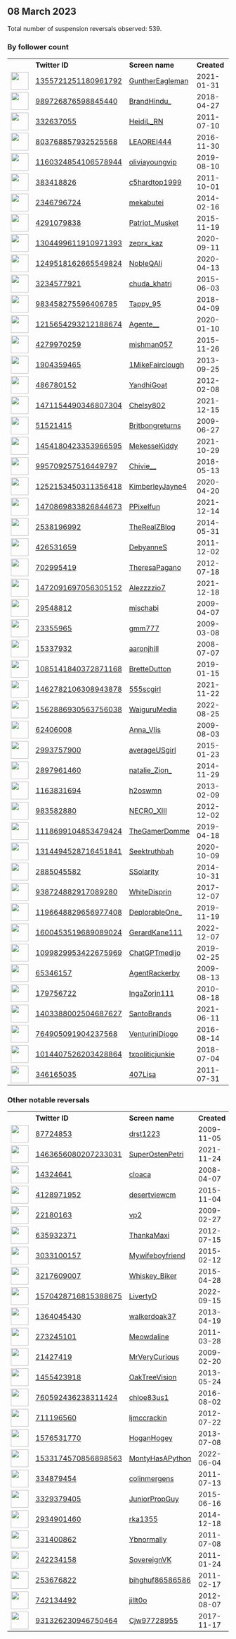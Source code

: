 
## 08 March 2023
Total number of suspension reversals observed: 539.

### By follower count
<table><tr><th></th><th align="left">Twitter ID</th><th align="left">Screen name</th>
<th align="left">Created</th><th align="left">Status</th><th align="left">Suspended</th><th align="left">Followers</th>
<tr><td><a href="https://pbs.twimg.com/profile_images/1606836521784512512/Xb-_cXXi_normal.jpg"><img src="https://pbs.twimg.com/profile_images/1606836521784512512/Xb-_cXXi_normal.jpg" width="40px" height="40px" align="center"/></a></td><td><a href="https://twitter.com/intent/user?user_id=1355721251180961792">1355721251180961792</a></td><td><a href="https://twitter.com/GuntherEagleman">GuntherEagleman</a></td><td>2021-01-31</td><td align="center"></td><td>2023-03-06</td><td>311304</td></tr>
<tr><td><a href="https://pbs.twimg.com/profile_images/1668683087088320517/NCTf6PTI_normal.jpg"><img src="https://pbs.twimg.com/profile_images/1668683087088320517/NCTf6PTI_normal.jpg" width="40px" height="40px" align="center"/></a></td><td><a href="https://twitter.com/intent/user?user_id=989726876598845440">989726876598845440</a></td><td><a href="https://twitter.com/BrandHindu_">BrandHindu_</a></td><td>2018-04-27</td><td align="center"></td><td>2022-06-29</td><td>54171</td></tr>
<tr><td><a href="https://pbs.twimg.com/profile_images/1637743239523454978/C_9-gO17_normal.jpg"><img src="https://pbs.twimg.com/profile_images/1637743239523454978/C_9-gO17_normal.jpg" width="40px" height="40px" align="center"/></a></td><td><a href="https://twitter.com/intent/user?user_id=332637055">332637055</a></td><td><a href="https://twitter.com/HeidiL_RN">HeidiL_RN</a></td><td>2011-07-10</td><td align="center"></td><td>2023-02-17</td><td>43603</td></tr>
<tr><td><a href="https://pbs.twimg.com/profile_images/1611403096478859277/gak90KqR_normal.jpg"><img src="https://pbs.twimg.com/profile_images/1611403096478859277/gak90KqR_normal.jpg" width="40px" height="40px" align="center"/></a></td><td><a href="https://twitter.com/intent/user?user_id=803768857932525568">803768857932525568</a></td><td><a href="https://twitter.com/LEAOREI444">LEAOREI444</a></td><td>2016-11-30</td><td align="center"></td><td>2023-02-02</td><td>37066</td></tr>
<tr><td><a href="https://pbs.twimg.com/profile_images/1633483517232553987/ExlaVrcD_normal.jpg"><img src="https://pbs.twimg.com/profile_images/1633483517232553987/ExlaVrcD_normal.jpg" width="40px" height="40px" align="center"/></a></td><td><a href="https://twitter.com/intent/user?user_id=1160324854106578944">1160324854106578944</a></td><td><a href="https://twitter.com/oliviayoungvip">oliviayoungvip</a></td><td>2019-08-10</td><td align="center"></td><td>2022-10-20</td><td>29247</td></tr>
<tr><td><a href="https://pbs.twimg.com/profile_images/1265428528817999873/aSn3LFbd_normal.jpg"><img src="https://pbs.twimg.com/profile_images/1265428528817999873/aSn3LFbd_normal.jpg" width="40px" height="40px" align="center"/></a></td><td><a href="https://twitter.com/intent/user?user_id=383418826">383418826</a></td><td><a href="https://twitter.com/c5hardtop1999">c5hardtop1999</a></td><td>2011-10-01</td><td align="center"></td><td></td><td>28605</td></tr>
<tr><td><a href="https://pbs.twimg.com/profile_images/704688444975423488/ud2R-QZf_normal.jpg"><img src="https://pbs.twimg.com/profile_images/704688444975423488/ud2R-QZf_normal.jpg" width="40px" height="40px" align="center"/></a></td><td><a href="https://twitter.com/intent/user?user_id=2346796724">2346796724</a></td><td><a href="https://twitter.com/mekabutei">mekabutei</a></td><td>2014-02-16</td><td align="center"></td><td>2023-02-04</td><td>17124</td></tr>
<tr><td><a href="https://pbs.twimg.com/profile_images/1633214078796587019/5Bbf7b27_normal.jpg"><img src="https://pbs.twimg.com/profile_images/1633214078796587019/5Bbf7b27_normal.jpg" width="40px" height="40px" align="center"/></a></td><td><a href="https://twitter.com/intent/user?user_id=4291079838">4291079838</a></td><td><a href="https://twitter.com/Patriot_Musket">Patriot_Musket</a></td><td>2015-11-19</td><td align="center"></td><td></td><td>16738</td></tr>
<tr><td><a href="https://pbs.twimg.com/profile_images/1666215065098264577/WA2KJ09Y_normal.jpg"><img src="https://pbs.twimg.com/profile_images/1666215065098264577/WA2KJ09Y_normal.jpg" width="40px" height="40px" align="center"/></a></td><td><a href="https://twitter.com/intent/user?user_id=1304499611910971393">1304499611910971393</a></td><td><a href="https://twitter.com/zeprx_kaz">zeprx_kaz</a></td><td>2020-09-11</td><td align="center"></td><td></td><td>15532</td></tr>
<tr><td><a href="https://pbs.twimg.com/profile_images/1636248196493049856/DTQlPAl5_normal.jpg"><img src="https://pbs.twimg.com/profile_images/1636248196493049856/DTQlPAl5_normal.jpg" width="40px" height="40px" align="center"/></a></td><td><a href="https://twitter.com/intent/user?user_id=1249518162665549824">1249518162665549824</a></td><td><a href="https://twitter.com/NobleQAli">NobleQAli</a></td><td>2020-04-13</td><td align="center"></td><td>2022-05-18</td><td>13456</td></tr>
<tr><td><a href="https://pbs.twimg.com/profile_images/1561130287656214528/XwDXUxrH_normal.jpg"><img src="https://pbs.twimg.com/profile_images/1561130287656214528/XwDXUxrH_normal.jpg" width="40px" height="40px" align="center"/></a></td><td><a href="https://twitter.com/intent/user?user_id=3234577921">3234577921</a></td><td><a href="https://twitter.com/chuda_khatri">chuda_khatri</a></td><td>2015-06-03</td><td align="center"></td><td>2022-12-08</td><td>12277</td></tr>
<tr><td><a href="https://pbs.twimg.com/profile_images/1267726646787796992/a1kF_H_J_normal.jpg"><img src="https://pbs.twimg.com/profile_images/1267726646787796992/a1kF_H_J_normal.jpg" width="40px" height="40px" align="center"/></a></td><td><a href="https://twitter.com/intent/user?user_id=983458275596406785">983458275596406785</a></td><td><a href="https://twitter.com/Tappy_95">Tappy_95</a></td><td>2018-04-09</td><td align="center">👋</td><td></td><td>10308</td></tr>
<tr><td><a href="https://pbs.twimg.com/profile_images/1633519337221890073/ynpuvJJv_normal.jpg"><img src="https://pbs.twimg.com/profile_images/1633519337221890073/ynpuvJJv_normal.jpg" width="40px" height="40px" align="center"/></a></td><td><a href="https://twitter.com/intent/user?user_id=1215654293212188674">1215654293212188674</a></td><td><a href="https://twitter.com/Agente__">Agente__</a></td><td>2020-01-10</td><td align="center"></td><td>2022-12-16</td><td>10203</td></tr>
<tr><td><a href="https://pbs.twimg.com/profile_images/942916944860143616/Hy4IDOVx_normal.jpg"><img src="https://pbs.twimg.com/profile_images/942916944860143616/Hy4IDOVx_normal.jpg" width="40px" height="40px" align="center"/></a></td><td><a href="https://twitter.com/intent/user?user_id=4279970259">4279970259</a></td><td><a href="https://twitter.com/mishman057">mishman057</a></td><td>2015-11-26</td><td align="center"></td><td></td><td>10009</td></tr>
<tr><td><a href="https://pbs.twimg.com/profile_images/1496188744503902208/OpERPvep_normal.jpg"><img src="https://pbs.twimg.com/profile_images/1496188744503902208/OpERPvep_normal.jpg" width="40px" height="40px" align="center"/></a></td><td><a href="https://twitter.com/intent/user?user_id=1904359465">1904359465</a></td><td><a href="https://twitter.com/1MikeFairclough">1MikeFairclough</a></td><td>2013-09-25</td><td align="center"></td><td>2022-08-04</td><td>9869</td></tr>
<tr><td><a href="https://pbs.twimg.com/profile_images/1633698109829021696/usKcMK4S_normal.jpg"><img src="https://pbs.twimg.com/profile_images/1633698109829021696/usKcMK4S_normal.jpg" width="40px" height="40px" align="center"/></a></td><td><a href="https://twitter.com/intent/user?user_id=486780152">486780152</a></td><td><a href="https://twitter.com/YandhiGoat">YandhiGoat</a></td><td>2012-02-08</td><td align="center"></td><td>2022-12-22</td><td>9400</td></tr>
<tr><td><a href="https://pbs.twimg.com/profile_images/1478088747816206340/NuPUZ1OP_normal.jpg"><img src="https://pbs.twimg.com/profile_images/1478088747816206340/NuPUZ1OP_normal.jpg" width="40px" height="40px" align="center"/></a></td><td><a href="https://twitter.com/intent/user?user_id=1471154490346807304">1471154490346807304</a></td><td><a href="https://twitter.com/Chelsy802">Chelsy802</a></td><td>2021-12-15</td><td align="center"></td><td>2022-02-13</td><td>9133</td></tr>
<tr><td><a href="https://pbs.twimg.com/profile_images/1668385234260307970/SVqzMLD0_normal.jpg"><img src="https://pbs.twimg.com/profile_images/1668385234260307970/SVqzMLD0_normal.jpg" width="40px" height="40px" align="center"/></a></td><td><a href="https://twitter.com/intent/user?user_id=51521415">51521415</a></td><td><a href="https://twitter.com/Britbongreturns">Britbongreturns</a></td><td>2009-06-27</td><td align="center"></td><td></td><td>8087</td></tr>
<tr><td><a href="https://pbs.twimg.com/profile_images/1513479095757197321/HCOxeQ2L_normal.jpg"><img src="https://pbs.twimg.com/profile_images/1513479095757197321/HCOxeQ2L_normal.jpg" width="40px" height="40px" align="center"/></a></td><td><a href="https://twitter.com/intent/user?user_id=1454180423353966595">1454180423353966595</a></td><td><a href="https://twitter.com/MekesseKiddy">MekesseKiddy</a></td><td>2021-10-29</td><td align="center"></td><td>2022-10-07</td><td>7550</td></tr>
<tr><td><a href="https://pbs.twimg.com/profile_images/1523299312775708673/GBDfNg9S_normal.jpg"><img src="https://pbs.twimg.com/profile_images/1523299312775708673/GBDfNg9S_normal.jpg" width="40px" height="40px" align="center"/></a></td><td><a href="https://twitter.com/intent/user?user_id=995709257516449797">995709257516449797</a></td><td><a href="https://twitter.com/Chivie__">Chivie__</a></td><td>2018-05-13</td><td align="center">🚫</td><td>2022-10-01</td><td>7492</td></tr>
<tr><td><a href="https://pbs.twimg.com/profile_images/1665058439029051394/VAIcldyb_normal.jpg"><img src="https://pbs.twimg.com/profile_images/1665058439029051394/VAIcldyb_normal.jpg" width="40px" height="40px" align="center"/></a></td><td><a href="https://twitter.com/intent/user?user_id=1252153450311356418">1252153450311356418</a></td><td><a href="https://twitter.com/KimberleyJayne4">KimberleyJayne4</a></td><td>2020-04-20</td><td align="center"></td><td>2022-07-19</td><td>7374</td></tr>
<tr><td><a href="https://pbs.twimg.com/profile_images/1472321567073968139/j5DCK3nS_normal.jpg"><img src="https://pbs.twimg.com/profile_images/1472321567073968139/j5DCK3nS_normal.jpg" width="40px" height="40px" align="center"/></a></td><td><a href="https://twitter.com/intent/user?user_id=1470869833826844673">1470869833826844673</a></td><td><a href="https://twitter.com/PPixelfun">PPixelfun</a></td><td>2021-12-14</td><td align="center"></td><td>2023-03-03</td><td>7284</td></tr>
<tr><td><a href="https://pbs.twimg.com/profile_images/1642132955878260737/AykmBAht_normal.jpg"><img src="https://pbs.twimg.com/profile_images/1642132955878260737/AykmBAht_normal.jpg" width="40px" height="40px" align="center"/></a></td><td><a href="https://twitter.com/intent/user?user_id=2538196992">2538196992</a></td><td><a href="https://twitter.com/TheRealZBlog">TheRealZBlog</a></td><td>2014-05-31</td><td align="center"></td><td></td><td>7097</td></tr>
<tr><td><a href="https://pbs.twimg.com/profile_images/1637449456877551619/BFdnGgkW_normal.jpg"><img src="https://pbs.twimg.com/profile_images/1637449456877551619/BFdnGgkW_normal.jpg" width="40px" height="40px" align="center"/></a></td><td><a href="https://twitter.com/intent/user?user_id=426531659">426531659</a></td><td><a href="https://twitter.com/DebyanneS">DebyanneS</a></td><td>2011-12-02</td><td align="center"></td><td>2022-08-05</td><td>6928</td></tr>
<tr><td><a href="https://pbs.twimg.com/profile_images/1633902880154370088/Yn7Wqzpq_normal.jpg"><img src="https://pbs.twimg.com/profile_images/1633902880154370088/Yn7Wqzpq_normal.jpg" width="40px" height="40px" align="center"/></a></td><td><a href="https://twitter.com/intent/user?user_id=702995419">702995419</a></td><td><a href="https://twitter.com/TheresaPagano">TheresaPagano</a></td><td>2012-07-18</td><td align="center"></td><td></td><td>6550</td></tr>
<tr><td><a href="https://pbs.twimg.com/profile_images/1633805362858999809/GZgX-yeF_normal.jpg"><img src="https://pbs.twimg.com/profile_images/1633805362858999809/GZgX-yeF_normal.jpg" width="40px" height="40px" align="center"/></a></td><td><a href="https://twitter.com/intent/user?user_id=1472091697056305152">1472091697056305152</a></td><td><a href="https://twitter.com/Alezzzzio7">Alezzzzio7</a></td><td>2021-12-18</td><td align="center"></td><td>2022-11-11</td><td>6119</td></tr>
<tr><td><a href="https://pbs.twimg.com/profile_images/1653617980423696385/XiIu8AYN_normal.jpg"><img src="https://pbs.twimg.com/profile_images/1653617980423696385/XiIu8AYN_normal.jpg" width="40px" height="40px" align="center"/></a></td><td><a href="https://twitter.com/intent/user?user_id=29548812">29548812</a></td><td><a href="https://twitter.com/mischabi">mischabi</a></td><td>2009-04-07</td><td align="center"></td><td></td><td>6108</td></tr>
<tr><td><a href="https://pbs.twimg.com/profile_images/927378579419271168/ByfBA4eR_normal.jpg"><img src="https://pbs.twimg.com/profile_images/927378579419271168/ByfBA4eR_normal.jpg" width="40px" height="40px" align="center"/></a></td><td><a href="https://twitter.com/intent/user?user_id=23355965">23355965</a></td><td><a href="https://twitter.com/gmm777">gmm777</a></td><td>2009-03-08</td><td align="center"></td><td></td><td>5654</td></tr>
<tr><td><a href="https://pbs.twimg.com/profile_images/636635195324534784/Up-uxZbV_normal.png"><img src="https://pbs.twimg.com/profile_images/636635195324534784/Up-uxZbV_normal.png" width="40px" height="40px" align="center"/></a></td><td><a href="https://twitter.com/intent/user?user_id=15337932">15337932</a></td><td><a href="https://twitter.com/aaronjhill">aaronjhill</a></td><td>2008-07-07</td><td align="center"></td><td></td><td>5507</td></tr>
<tr><td><a href="https://pbs.twimg.com/profile_images/1636913822647582721/cI9jW2kG_normal.jpg"><img src="https://pbs.twimg.com/profile_images/1636913822647582721/cI9jW2kG_normal.jpg" width="40px" height="40px" align="center"/></a></td><td><a href="https://twitter.com/intent/user?user_id=1085141840372871168">1085141840372871168</a></td><td><a href="https://twitter.com/BretteDutton">BretteDutton</a></td><td>2019-01-15</td><td align="center"></td><td>2022-11-29</td><td>5505</td></tr>
<tr><td><a href="https://pbs.twimg.com/profile_images/1567241783934951425/z0p9NWph_normal.jpg"><img src="https://pbs.twimg.com/profile_images/1567241783934951425/z0p9NWph_normal.jpg" width="40px" height="40px" align="center"/></a></td><td><a href="https://twitter.com/intent/user?user_id=1462782106308943878">1462782106308943878</a></td><td><a href="https://twitter.com/555scgirl">555scgirl</a></td><td>2021-11-22</td><td align="center"></td><td>2022-12-25</td><td>5388</td></tr>
<tr><td><a href="https://pbs.twimg.com/profile_images/1630796650967969792/QI0QTZiI_normal.jpg"><img src="https://pbs.twimg.com/profile_images/1630796650967969792/QI0QTZiI_normal.jpg" width="40px" height="40px" align="center"/></a></td><td><a href="https://twitter.com/intent/user?user_id=1562886930563756038">1562886930563756038</a></td><td><a href="https://twitter.com/WaiguruMedia">WaiguruMedia</a></td><td>2022-08-25</td><td align="center"></td><td>2023-03-02</td><td>5367</td></tr>
<tr><td><a href="https://pbs.twimg.com/profile_images/378800000730224644/ee6e02cce11b20f5d229f7d7afd7aa28_normal.jpeg"><img src="https://pbs.twimg.com/profile_images/378800000730224644/ee6e02cce11b20f5d229f7d7afd7aa28_normal.jpeg" width="40px" height="40px" align="center"/></a></td><td><a href="https://twitter.com/intent/user?user_id=62406008">62406008</a></td><td><a href="https://twitter.com/Anna_Vlis">Anna_Vlis</a></td><td>2009-08-03</td><td align="center"></td><td>2022-12-18</td><td>5004</td></tr>
<tr><td><a href="https://pbs.twimg.com/profile_images/950792956025253888/Wm0USfHv_normal.jpg"><img src="https://pbs.twimg.com/profile_images/950792956025253888/Wm0USfHv_normal.jpg" width="40px" height="40px" align="center"/></a></td><td><a href="https://twitter.com/intent/user?user_id=2993757900">2993757900</a></td><td><a href="https://twitter.com/averageUSgirl">averageUSgirl</a></td><td>2015-01-23</td><td align="center"></td><td></td><td>4963</td></tr>
<tr><td><a href="https://pbs.twimg.com/profile_images/1667488060337004544/hw5QOVwQ_normal.jpg"><img src="https://pbs.twimg.com/profile_images/1667488060337004544/hw5QOVwQ_normal.jpg" width="40px" height="40px" align="center"/></a></td><td><a href="https://twitter.com/intent/user?user_id=2897961460">2897961460</a></td><td><a href="https://twitter.com/natalie_Zion_">natalie_Zion_</a></td><td>2014-11-29</td><td align="center"></td><td>2023-02-27</td><td>4951</td></tr>
<tr><td><a href="https://pbs.twimg.com/profile_images/378800000670249101/8103969c137c1e503994227b19553e03_normal.jpeg"><img src="https://pbs.twimg.com/profile_images/378800000670249101/8103969c137c1e503994227b19553e03_normal.jpeg" width="40px" height="40px" align="center"/></a></td><td><a href="https://twitter.com/intent/user?user_id=1163831694">1163831694</a></td><td><a href="https://twitter.com/h2oswmn">h2oswmn</a></td><td>2013-02-09</td><td align="center"></td><td>2022-11-27</td><td>4948</td></tr>
<tr><td><a href="https://pbs.twimg.com/profile_images/1665730625142407169/k9Y1AVa3_normal.jpg"><img src="https://pbs.twimg.com/profile_images/1665730625142407169/k9Y1AVa3_normal.jpg" width="40px" height="40px" align="center"/></a></td><td><a href="https://twitter.com/intent/user?user_id=983582880">983582880</a></td><td><a href="https://twitter.com/NECRO_XIII">NECRO_XIII</a></td><td>2012-12-02</td><td align="center"></td><td></td><td>4857</td></tr>
<tr><td><a href="https://pbs.twimg.com/profile_images/1668656025694797824/J_tHhbvi_normal.jpg"><img src="https://pbs.twimg.com/profile_images/1668656025694797824/J_tHhbvi_normal.jpg" width="40px" height="40px" align="center"/></a></td><td><a href="https://twitter.com/intent/user?user_id=1118699104853479424">1118699104853479424</a></td><td><a href="https://twitter.com/TheGamerDomme">TheGamerDomme</a></td><td>2019-04-18</td><td align="center"></td><td>2022-04-14</td><td>4598</td></tr>
<tr><td><a href="https://pbs.twimg.com/profile_images/1560669572759539713/MPag2JkR_normal.jpg"><img src="https://pbs.twimg.com/profile_images/1560669572759539713/MPag2JkR_normal.jpg" width="40px" height="40px" align="center"/></a></td><td><a href="https://twitter.com/intent/user?user_id=1314494528716451841">1314494528716451841</a></td><td><a href="https://twitter.com/Seektruthbah">Seektruthbah</a></td><td>2020-10-09</td><td align="center"></td><td>2023-02-25</td><td>4423</td></tr>
<tr><td><a href="https://pbs.twimg.com/profile_images/1666250826946596864/O3vx7PTg_normal.jpg"><img src="https://pbs.twimg.com/profile_images/1666250826946596864/O3vx7PTg_normal.jpg" width="40px" height="40px" align="center"/></a></td><td><a href="https://twitter.com/intent/user?user_id=2885045582">2885045582</a></td><td><a href="https://twitter.com/SSolarity">SSolarity</a></td><td>2014-10-31</td><td align="center"></td><td></td><td>4371</td></tr>
<tr><td><a href="https://pbs.twimg.com/profile_images/1634063831746899969/p6w4RRMN_normal.jpg"><img src="https://pbs.twimg.com/profile_images/1634063831746899969/p6w4RRMN_normal.jpg" width="40px" height="40px" align="center"/></a></td><td><a href="https://twitter.com/intent/user?user_id=938724882917089280">938724882917089280</a></td><td><a href="https://twitter.com/WhiteDisprin">WhiteDisprin</a></td><td>2017-12-07</td><td align="center">🚫</td><td>2023-01-28</td><td>4346</td></tr>
<tr><td><a href="https://pbs.twimg.com/profile_images/1587959999522914305/OXieHc8w_normal.jpg"><img src="https://pbs.twimg.com/profile_images/1587959999522914305/OXieHc8w_normal.jpg" width="40px" height="40px" align="center"/></a></td><td><a href="https://twitter.com/intent/user?user_id=1196648829656977408">1196648829656977408</a></td><td><a href="https://twitter.com/DeplorableOne_">DeplorableOne_</a></td><td>2019-11-19</td><td align="center"></td><td>2022-12-08</td><td>4184</td></tr>
<tr><td><a href="https://pbs.twimg.com/profile_images/1660993584139468800/-BmAPw0b_normal.jpg"><img src="https://pbs.twimg.com/profile_images/1660993584139468800/-BmAPw0b_normal.jpg" width="40px" height="40px" align="center"/></a></td><td><a href="https://twitter.com/intent/user?user_id=1600453519689089024">1600453519689089024</a></td><td><a href="https://twitter.com/GerardKane111">GerardKane111</a></td><td>2022-12-07</td><td align="center"></td><td>2023-02-07</td><td>3822</td></tr>
<tr><td><a href="https://pbs.twimg.com/profile_images/1649189377585688579/_Uj6CAon_normal.jpg"><img src="https://pbs.twimg.com/profile_images/1649189377585688579/_Uj6CAon_normal.jpg" width="40px" height="40px" align="center"/></a></td><td><a href="https://twitter.com/intent/user?user_id=1099829953422675969">1099829953422675969</a></td><td><a href="https://twitter.com/ChatGPTmedijo">ChatGPTmedijo</a></td><td>2019-02-25</td><td align="center"></td><td>2022-07-28</td><td>3725</td></tr>
<tr><td><a href="https://pbs.twimg.com/profile_images/1639704874391568384/Nm6HhXMd_normal.jpg"><img src="https://pbs.twimg.com/profile_images/1639704874391568384/Nm6HhXMd_normal.jpg" width="40px" height="40px" align="center"/></a></td><td><a href="https://twitter.com/intent/user?user_id=65346157">65346157</a></td><td><a href="https://twitter.com/AgentRackerby">AgentRackerby</a></td><td>2009-08-13</td><td align="center"></td><td>2023-03-05</td><td>3609</td></tr>
<tr><td><a href="https://pbs.twimg.com/profile_images/1128825276757139457/Tdjv72P5_normal.png"><img src="https://pbs.twimg.com/profile_images/1128825276757139457/Tdjv72P5_normal.png" width="40px" height="40px" align="center"/></a></td><td><a href="https://twitter.com/intent/user?user_id=179756722">179756722</a></td><td><a href="https://twitter.com/IngaZorin111">IngaZorin111</a></td><td>2010-08-18</td><td align="center"></td><td></td><td>3244</td></tr>
<tr><td><a href="https://pbs.twimg.com/profile_images/1639770445946707973/8hHWGjaZ_normal.jpg"><img src="https://pbs.twimg.com/profile_images/1639770445946707973/8hHWGjaZ_normal.jpg" width="40px" height="40px" align="center"/></a></td><td><a href="https://twitter.com/intent/user?user_id=1403388002504687627">1403388002504687627</a></td><td><a href="https://twitter.com/SantoBrands">SantoBrands</a></td><td>2021-06-11</td><td align="center"></td><td>2022-08-31</td><td>3219</td></tr>
<tr><td><a href="https://pbs.twimg.com/profile_images/1363171599067840518/Y-75cVVK_normal.jpg"><img src="https://pbs.twimg.com/profile_images/1363171599067840518/Y-75cVVK_normal.jpg" width="40px" height="40px" align="center"/></a></td><td><a href="https://twitter.com/intent/user?user_id=764905091904237568">764905091904237568</a></td><td><a href="https://twitter.com/VenturiniDiogo">VenturiniDiogo</a></td><td>2016-08-14</td><td align="center"></td><td></td><td>3176</td></tr>
<tr><td><a href="https://pbs.twimg.com/profile_images/1285284440860758022/NXzvvD0K_normal.jpg"><img src="https://pbs.twimg.com/profile_images/1285284440860758022/NXzvvD0K_normal.jpg" width="40px" height="40px" align="center"/></a></td><td><a href="https://twitter.com/intent/user?user_id=1014407526203428864">1014407526203428864</a></td><td><a href="https://twitter.com/txpoliticjunkie">txpoliticjunkie</a></td><td>2018-07-04</td><td align="center"></td><td></td><td>3164</td></tr>
<tr><td><a href="https://pbs.twimg.com/profile_images/459598161896824832/WQBT_tRd_normal.jpeg"><img src="https://pbs.twimg.com/profile_images/459598161896824832/WQBT_tRd_normal.jpeg" width="40px" height="40px" align="center"/></a></td><td><a href="https://twitter.com/intent/user?user_id=346165035">346165035</a></td><td><a href="https://twitter.com/407Lisa">407Lisa</a></td><td>2011-07-31</td><td align="center"></td><td></td><td>3154</td></tr>
</table>

### Other notable reversals
<table><tr><th></th><th align="left">Twitter ID</th><th align="left">Screen name</th>
<th align="left">Created</th><th align="left">Status</th><th align="left">Suspended</th><th align="left">Followers</th>
<tr><td><a href="https://pbs.twimg.com/profile_images/1566889476814557184/w1Kn7ZWQ_normal.jpg"><img src="https://pbs.twimg.com/profile_images/1566889476814557184/w1Kn7ZWQ_normal.jpg" width="40px" height="40px" align="center"/></a></td><td><a href="https://twitter.com/intent/user?user_id=87724853">87724853</a></td><td><a href="https://twitter.com/drst1223">drst1223</a></td><td>2009-11-05</td><td align="center">🔒</td><td>2023-02-09</td><td>9</td></tr>
<tr><td><a href="https://pbs.twimg.com/profile_images/1633834916902502406/meu8ZTHt_normal.jpg"><img src="https://pbs.twimg.com/profile_images/1633834916902502406/meu8ZTHt_normal.jpg" width="40px" height="40px" align="center"/></a></td><td><a href="https://twitter.com/intent/user?user_id=1463656080207233031">1463656080207233031</a></td><td><a href="https://twitter.com/SuperOstenPetri">SuperOstenPetri</a></td><td>2021-11-24</td><td align="center">🚫</td><td>2022-12-17</td><td>2291</td></tr>
<tr><td><a href="https://pbs.twimg.com/profile_images/294070786/ugly_bird_normal.jpg"><img src="https://pbs.twimg.com/profile_images/294070786/ugly_bird_normal.jpg" width="40px" height="40px" align="center"/></a></td><td><a href="https://twitter.com/intent/user?user_id=14324641">14324641</a></td><td><a href="https://twitter.com/cloaca">cloaca</a></td><td>2008-04-07</td><td align="center">🔒</td><td>2023-02-09</td><td>4</td></tr>
<tr><td><a href="https://abs.twimg.com/sticky/default_profile_images/default_profile_normal.png"><img src="https://abs.twimg.com/sticky/default_profile_images/default_profile_normal.png" width="40px" height="40px" align="center"/></a></td><td><a href="https://twitter.com/intent/user?user_id=4128971952">4128971952</a></td><td><a href="https://twitter.com/desertviewcm">desertviewcm</a></td><td>2015-11-04</td><td align="center">🔒</td><td>2023-02-09</td><td>5</td></tr>
<tr><td><a href="https://abs.twimg.com/sticky/default_profile_images/default_profile_normal.png"><img src="https://abs.twimg.com/sticky/default_profile_images/default_profile_normal.png" width="40px" height="40px" align="center"/></a></td><td><a href="https://twitter.com/intent/user?user_id=22180163">22180163</a></td><td><a href="https://twitter.com/vp2">vp2</a></td><td>2009-02-27</td><td align="center">🔒</td><td>2023-02-09</td><td>6</td></tr>
<tr><td><a href="https://pbs.twimg.com/profile_images/1602056967320657926/jASd2X7m_normal.jpg"><img src="https://pbs.twimg.com/profile_images/1602056967320657926/jASd2X7m_normal.jpg" width="40px" height="40px" align="center"/></a></td><td><a href="https://twitter.com/intent/user?user_id=635932371">635932371</a></td><td><a href="https://twitter.com/ThankaMaxi">ThankaMaxi</a></td><td>2012-07-15</td><td align="center">🔒</td><td>2023-02-09</td><td>11</td></tr>
<tr><td><a href="https://pbs.twimg.com/profile_images/1610693486826721307/Yff4sbDl_normal.jpg"><img src="https://pbs.twimg.com/profile_images/1610693486826721307/Yff4sbDl_normal.jpg" width="40px" height="40px" align="center"/></a></td><td><a href="https://twitter.com/intent/user?user_id=3033100157">3033100157</a></td><td><a href="https://twitter.com/Mywifeboyfriend">Mywifeboyfriend</a></td><td>2015-02-12</td><td align="center"></td><td>2023-01-06</td><td>1757</td></tr>
<tr><td><a href="https://pbs.twimg.com/profile_images/1197766917500608518/IcCaPY2X_normal.jpg"><img src="https://pbs.twimg.com/profile_images/1197766917500608518/IcCaPY2X_normal.jpg" width="40px" height="40px" align="center"/></a></td><td><a href="https://twitter.com/intent/user?user_id=3217609007">3217609007</a></td><td><a href="https://twitter.com/Whiskey_Biker">Whiskey_Biker</a></td><td>2015-04-28</td><td align="center">🔒</td><td>2023-02-09</td><td>2</td></tr>
<tr><td><a href="https://pbs.twimg.com/profile_images/1648748481228730369/TsEISIfG_normal.jpg"><img src="https://pbs.twimg.com/profile_images/1648748481228730369/TsEISIfG_normal.jpg" width="40px" height="40px" align="center"/></a></td><td><a href="https://twitter.com/intent/user?user_id=1570428716815388675">1570428716815388675</a></td><td><a href="https://twitter.com/LivertyD">LivertyD</a></td><td>2022-09-15</td><td align="center">👋</td><td>2022-12-29</td><td>186</td></tr>
<tr><td><a href="https://pbs.twimg.com/profile_images/1252570606014431233/X__uKR1M_normal.jpg"><img src="https://pbs.twimg.com/profile_images/1252570606014431233/X__uKR1M_normal.jpg" width="40px" height="40px" align="center"/></a></td><td><a href="https://twitter.com/intent/user?user_id=1364045430">1364045430</a></td><td><a href="https://twitter.com/walkerdoak37">walkerdoak37</a></td><td>2013-04-19</td><td align="center">🔒</td><td>2023-02-09</td><td>7</td></tr>
<tr><td><a href="https://pbs.twimg.com/profile_images/1332178858645331969/3LX1aGLu_normal.jpg"><img src="https://pbs.twimg.com/profile_images/1332178858645331969/3LX1aGLu_normal.jpg" width="40px" height="40px" align="center"/></a></td><td><a href="https://twitter.com/intent/user?user_id=273245101">273245101</a></td><td><a href="https://twitter.com/Meowdaline">Meowdaline</a></td><td>2011-03-28</td><td align="center">🔒</td><td>2023-02-09</td><td>0</td></tr>
<tr><td><a href="https://pbs.twimg.com/profile_images/1633453937482256384/fTcwOXXz_normal.jpg"><img src="https://pbs.twimg.com/profile_images/1633453937482256384/fTcwOXXz_normal.jpg" width="40px" height="40px" align="center"/></a></td><td><a href="https://twitter.com/intent/user?user_id=21427419">21427419</a></td><td><a href="https://twitter.com/MrVeryCurious">MrVeryCurious</a></td><td>2009-02-20</td><td align="center"></td><td>2022-11-24</td><td>431</td></tr>
<tr><td><a href="https://pbs.twimg.com/profile_images/1635017894831566851/MadR0RPO_normal.jpg"><img src="https://pbs.twimg.com/profile_images/1635017894831566851/MadR0RPO_normal.jpg" width="40px" height="40px" align="center"/></a></td><td><a href="https://twitter.com/intent/user?user_id=1455423918">1455423918</a></td><td><a href="https://twitter.com/OakTreeVision">OakTreeVision</a></td><td>2013-05-24</td><td align="center"></td><td>2022-11-24</td><td>2838</td></tr>
<tr><td><a href="https://pbs.twimg.com/profile_images/767834566572724224/kDmpgkl4_normal.jpg"><img src="https://pbs.twimg.com/profile_images/767834566572724224/kDmpgkl4_normal.jpg" width="40px" height="40px" align="center"/></a></td><td><a href="https://twitter.com/intent/user?user_id=760592436238311424">760592436238311424</a></td><td><a href="https://twitter.com/chloe83us1">chloe83us1</a></td><td>2016-08-02</td><td align="center"></td><td>2023-03-01</td><td>35</td></tr>
<tr><td><a href="https://pbs.twimg.com/profile_images/738182852660056064/ChjzCANf_normal.jpg"><img src="https://pbs.twimg.com/profile_images/738182852660056064/ChjzCANf_normal.jpg" width="40px" height="40px" align="center"/></a></td><td><a href="https://twitter.com/intent/user?user_id=711196560">711196560</a></td><td><a href="https://twitter.com/ljmccrackin">ljmccrackin</a></td><td>2012-07-22</td><td align="center">🔒</td><td>2023-02-09</td><td>0</td></tr>
<tr><td><a href="https://pbs.twimg.com/profile_images/1360993553736998914/LegLwtHb_normal.jpg"><img src="https://pbs.twimg.com/profile_images/1360993553736998914/LegLwtHb_normal.jpg" width="40px" height="40px" align="center"/></a></td><td><a href="https://twitter.com/intent/user?user_id=1576531770">1576531770</a></td><td><a href="https://twitter.com/HoganHogey">HoganHogey</a></td><td>2013-07-08</td><td align="center">🔒</td><td>2023-02-09</td><td>2</td></tr>
<tr><td><a href="https://pbs.twimg.com/profile_images/1608151637809324033/z5iZDRIb_normal.jpg"><img src="https://pbs.twimg.com/profile_images/1608151637809324033/z5iZDRIb_normal.jpg" width="40px" height="40px" align="center"/></a></td><td><a href="https://twitter.com/intent/user?user_id=1533174570856898563">1533174570856898563</a></td><td><a href="https://twitter.com/MontyHasAPython">MontyHasAPython</a></td><td>2022-06-04</td><td align="center">🔒</td><td>2022-12-29</td><td>1123</td></tr>
<tr><td><a href="https://pbs.twimg.com/profile_images/1599662318647857153/cMbQujab_normal.jpg"><img src="https://pbs.twimg.com/profile_images/1599662318647857153/cMbQujab_normal.jpg" width="40px" height="40px" align="center"/></a></td><td><a href="https://twitter.com/intent/user?user_id=334879454">334879454</a></td><td><a href="https://twitter.com/colinmergens">colinmergens</a></td><td>2011-07-13</td><td align="center">🔒</td><td>2023-02-09</td><td>4</td></tr>
<tr><td><a href="https://pbs.twimg.com/profile_images/935270327218819072/rJMkCi82_normal.jpg"><img src="https://pbs.twimg.com/profile_images/935270327218819072/rJMkCi82_normal.jpg" width="40px" height="40px" align="center"/></a></td><td><a href="https://twitter.com/intent/user?user_id=3329379405">3329379405</a></td><td><a href="https://twitter.com/JuniorPropGuy">JuniorPropGuy</a></td><td>2015-06-16</td><td align="center">🔒</td><td>2023-02-09</td><td>1</td></tr>
<tr><td><a href="https://abs.twimg.com/sticky/default_profile_images/default_profile_normal.png"><img src="https://abs.twimg.com/sticky/default_profile_images/default_profile_normal.png" width="40px" height="40px" align="center"/></a></td><td><a href="https://twitter.com/intent/user?user_id=2934901460">2934901460</a></td><td><a href="https://twitter.com/rka1355">rka1355</a></td><td>2014-12-18</td><td align="center"></td><td>2023-02-09</td><td>13</td></tr>
<tr><td><a href="https://pbs.twimg.com/profile_images/1609621221263433732/_AwQ6lFV_normal.jpg"><img src="https://pbs.twimg.com/profile_images/1609621221263433732/_AwQ6lFV_normal.jpg" width="40px" height="40px" align="center"/></a></td><td><a href="https://twitter.com/intent/user?user_id=331400862">331400862</a></td><td><a href="https://twitter.com/Ybnormally">Ybnormally</a></td><td>2011-07-08</td><td align="center"></td><td>2023-02-09</td><td>1110</td></tr>
<tr><td><a href="https://pbs.twimg.com/profile_images/456227915076599808/oxFB_AYt_normal.png"><img src="https://pbs.twimg.com/profile_images/456227915076599808/oxFB_AYt_normal.png" width="40px" height="40px" align="center"/></a></td><td><a href="https://twitter.com/intent/user?user_id=242234158">242234158</a></td><td><a href="https://twitter.com/SovereignVK">SovereignVK</a></td><td>2011-01-24</td><td align="center"></td><td>2023-02-09</td><td>10</td></tr>
<tr><td><a href="https://abs.twimg.com/sticky/default_profile_images/default_profile_normal.png"><img src="https://abs.twimg.com/sticky/default_profile_images/default_profile_normal.png" width="40px" height="40px" align="center"/></a></td><td><a href="https://twitter.com/intent/user?user_id=253676822">253676822</a></td><td><a href="https://twitter.com/bihghuf86586586">bihghuf86586586</a></td><td>2011-02-17</td><td align="center">🔒</td><td>2023-02-09</td><td>0</td></tr>
<tr><td><a href="https://pbs.twimg.com/profile_images/414873010118459392/WzumPrmr_normal.jpeg"><img src="https://pbs.twimg.com/profile_images/414873010118459392/WzumPrmr_normal.jpeg" width="40px" height="40px" align="center"/></a></td><td><a href="https://twitter.com/intent/user?user_id=742134492">742134492</a></td><td><a href="https://twitter.com/jillt0o">jillt0o</a></td><td>2012-08-07</td><td align="center">🔒</td><td>2023-02-09</td><td>4</td></tr>
<tr><td><a href="https://abs.twimg.com/sticky/default_profile_images/default_profile_normal.png"><img src="https://abs.twimg.com/sticky/default_profile_images/default_profile_normal.png" width="40px" height="40px" align="center"/></a></td><td><a href="https://twitter.com/intent/user?user_id=931326230946750464">931326230946750464</a></td><td><a href="https://twitter.com/Cjw97728955">Cjw97728955</a></td><td>2017-11-17</td><td align="center">🔒</td><td>2023-02-09</td><td>3</td></tr>
</table>
